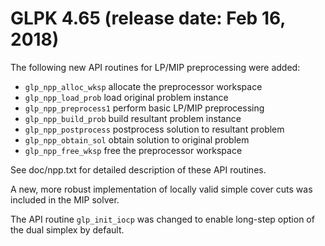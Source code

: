 # GLPK 4.65 (release date: Feb 16, 2018)

The following new API routines for LP/MIP preprocessing were
added:

* `glp_npp_alloc_wksp`  allocate the preprocessor workspace
* `glp_npp_load_prob`     load original problem instance
* `glp_npp_preprocess1`   perform basic LP/MIP preprocessing
* `glp_npp_build_prob`    build resultant problem instance
* `glp_npp_postprocess`   postprocess solution to resultant problem
* `glp_npp_obtain_sol`    obtain solution to original problem
* `glp_npp_free_wksp`     free the preprocessor workspace

See doc/npp.txt for detailed description of these API routines.

A new, more robust implementation of locally valid simple cover
cuts was included in the MIP solver.

The API routine `glp_init_iocp` was changed to enable long-step
option of the dual simplex by default.

